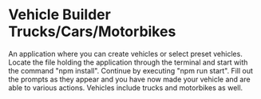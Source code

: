 # Vehicle Builder Trucks/Cars/Motorbikes
 An application where you can create vehicles or select preset vehicles. Locate the file holding the application through the terminal and start with the command "npm install". Continue by executing "npm run start".  Fill out the prompts as they appear and you have now made your vehicle and are able to various actions. Vehicles include trucks and motorbikes as well.
